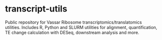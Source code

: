 # transcript-utils
Public repository for Vassar Ribosome transcriptomics/translatomics utilities. Includes R, Python and SLURM utilities for alignment, quantification, TE change calculation with DESeq, downstream analysis and more. 
